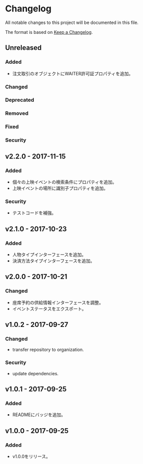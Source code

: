# Changelog
All notable changes to this project will be documented in this file.

The format is based on [Keep a Changelog](http://keepachangelog.com/).

## Unreleased
### Added
- 注文取引のオブジェクトにWAITER許可証プロパティを追加。

### Changed

### Deprecated

### Removed

### Fixed

### Security


## v2.2.0 - 2017-11-15
### Added
- 個々の上映イベントの検索条件にプロパティを追加。
- 上映イベントの場所に識別子プロパティを追加。

### Security
- テストコードを補強。

## v2.1.0 - 2017-10-23
### Added
- 人物タイプインターフェースを追加。
- 決済方法タイプインターフェースを追加。

## v2.0.0 - 2017-10-21
### Changed
- 座席予約の供給情報インターフェースを調整。
- イベントステータスをエクスポート。

## v1.0.2 - 2017-09-27
### Changed
- transfer repository to organization.

### Security
- update dependencies.

## v1.0.1 - 2017-09-25
### Added
- READMEにバッジを追加。

## v1.0.0 - 2017-09-25
### Added
- v1.0.0をリリース。
